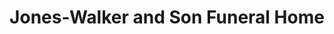 ---
title: "Jones-Walker and Son Funeral Home"
url: /commerce/jones-walker-and-son-funeral-home/
shop: Bestattungen
---
